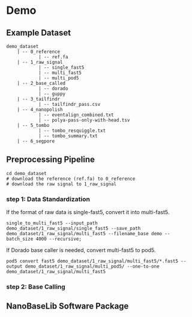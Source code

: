 # Demo

## Example Dataset
```
demo_dataset
    | -- 0_reference
            | -- ref.fa
    | -- 1_raw_signal
            | -- single_fast5
            | -- multi_fast5
            | -- multi_pod5
    | -- 2_base_called
            | -- dorado
            | -- guppy
    | -- 3_tailfindr
            | -- tailfindr_pass.csv
    | -- 4_nanopolish
            | -- eventalign_combined.txt
            | -- polya-pass-only-with-head.tsv
    | -- 5_tombo
            | -- tombo_resquiggle.txt
            | -- tombo_summary.txt
    | -- 6_segpore        
```
## Preprocessing Pipeline

```
cd demo_dataset
# download the reference (ref.fa) to 0_reference
# download the raw signal to 1_raw_signal
```

### step 1: Data Standardization

If the format of raw data is single-fast5, convert it into multi-fast5.
```
single_to_multi_fast5 --input_path demo_dataset/1_raw_signal/single_fast5 --save_path demo_dataset/1_raw_signal/multi_fast5 --filename_base demo --batch_size 4000 --recursive; 
```
If Dorado base caller is needed, convert multi-fast5 to pod5.
```
pod5 convert fast5 demo_dataset/1_raw_signal/multi_fast5/*.fast5 --output demo_dataset/1_raw_signal/multi_pod5/ --one-to-one demo_dataset/1_raw_signal/multi_fast5
```
### step 2: Base Calling

## NanoBaseLib Software Package
